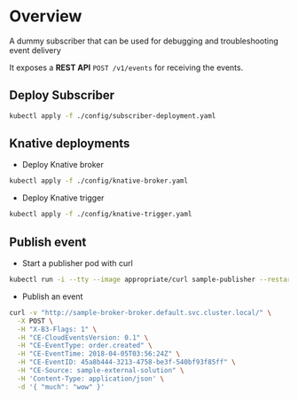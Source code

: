 # Overview

A dummy subscriber that can be used for debugging and troubleshooting event delivery

It exposes a **REST API** `POST /v1/events` for receiving the events.

## Deploy Subscriber

```bash
kubectl apply -f ./config/subscriber-deployment.yaml
```

## Knative deployments

* Deploy Knative broker

```bash
kubectl apply -f ./config/knative-broker.yaml
```

* Deploy Knative trigger

```bash
kubectl apply -f ./config/knative-trigger.yaml
```

## Publish event

* Start a publisher pod with curl

```bash
kubectl run -i --tty --image appropriate/curl sample-publisher --restart=Never --rm /bin/sh
```

* Publish an event

```bash
curl -v "http://sample-broker-broker.default.svc.cluster.local/" \
  -X POST \
  -H "X-B3-Flags: 1" \
  -H "CE-CloudEventsVersion: 0.1" \
  -H "CE-EventType: order.created" \
  -H "CE-EventTime: 2018-04-05T03:56:24Z" \
  -H "CE-EventID: 45a8b444-3213-4758-be3f-540bf93f85ff" \
  -H "CE-Source: sample-external-solution" \
  -H 'Content-Type: application/json' \
  -d '{ "much": "wow" }'
```
